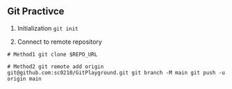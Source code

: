 ## Git Practivce

1. Initialization
`
	git init
`

2. Connect to remote repository

`
	# Method1
	git clone $REPO_URL
`

`
	# Method2
	git remote add origin git@github.com:sc0210/GitPlayground.git
	git branch -M main
	git push -u origin main
`

